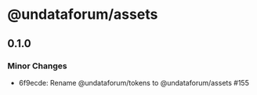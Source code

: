 # @undataforum/assets

## 0.1.0

### Minor Changes

- 6f9ecde: Rename @undataforum/tokens to @undataforum/assets #155
